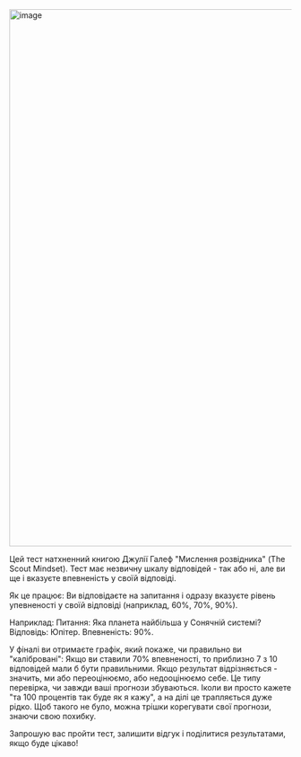 <img width="564" height="957" alt="image" src="https://github.com/user-attachments/assets/69cc515d-89bb-4d5f-8440-08273c5c5297" />

Цей тест натхненний книгою Джулії Галеф "Мислення розвідника" (The Scout Mindset).
Тест має незвичну шкалу відповідей - так або ні, але ви ще і вказуєте впевненість у своїй відповіді.

Як це працює:
Ви відповідаєте на запитання і одразу вказуєте рівень упевненості у своїй відповіді (наприклад, 60%, 70%, 90%).

Наприклад:
Питання: Яка планета найбільша у Сонячній системі?
Відповідь: Юпітер. Впевненість: 90%.

У фіналі ви отримаєте графік, який покаже, чи правильно ви "калібровані":
Якщо ви ставили 70% впевненості, то приблизно 7 з 10 відповідей мали б бути правильними. Якщо результат відрізняється  - значить, ми або переоцінюємо, або недооцінюємо себе.
Це типу перевірка, чи завжди ваші прогнози збуваються. Іколи ви просто кажете "та 100 процентів так буде як я кажу", а на ділі це трапляється дуже рідко.
Щоб такого не було, можна трішки корегувати свої прогнози, знаючи свою похибку. 

 Запрошую вас пройти тест, залишити відгук і поділитися результатами, якщо буде цікаво!
